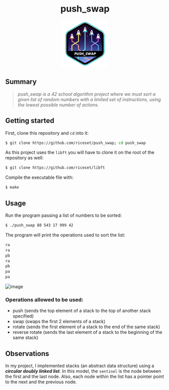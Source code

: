 <h1 align="center">
	push_swap
</h1>

<p align="center">
  <img src="https://github.com/riceset/riceset/blob/main/42_badges/push_swape.png" alt="Push_swap 42 project badge"/>
</p>

## Summary
> <i>push_swap is a 42 school algorithm project where we must sort</i>
> <i>a given list of random numbers with a limited set of instructions,</i>
> <i>using the lowest possible number of actions.</i>

## Getting started
First, clone this repository and `cd` into it:

```zsh
$ git clone https://github.com/riceset/push_swap; cd push_swap
```
As this project uses the `libft` you will have to clone it on the root of the repository as well:

```zsh
$ git clone https://github.com/riceset/libft
```

Compile the executable file with:

```zsh
$ make
```

## Usage
Run the program passing a list of numbers to be sorted:


```zsh
$ ./push_swap 88 543 17 999 42
```

The program will print the operations used to sort the list:

```zsh
ra
ra
pb
ra
pb
pa
pa
```

![image](https://github.com/riceset/push_swap/assets/48802655/ba5606d3-586a-43ae-a8a3-2f8bc03078d3)

### Operations allowed to be used:

- push (sends the top element of a stack to the top of another stack specified)
- swap (swaps the first 2 elements of a stack)
- rotate (sends the first element of a stack to the end of the same stack)
- reverse rotate (sends the last element of a stack to the beginning of the same stack)

## Observations
In my project, I implemented stacks (an abstract data structure) using a ***circular doubly linked list***. In this model, the `sentinel` is the node between the first and the last node. Also, each node within the list has a pointer point to the next and the previous node.
